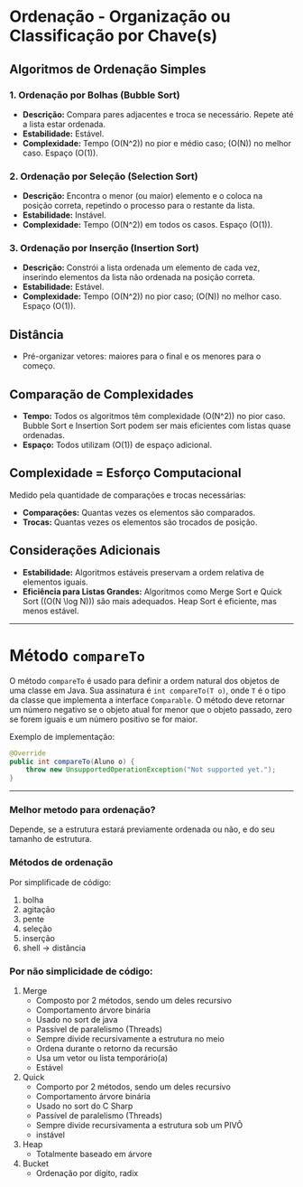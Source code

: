 # Ordenação - Organização ou Classificação por Chave(s)

## Algoritmos de Ordenação Simples

### 1. Ordenação por Bolhas (Bubble Sort)
- **Descrição:** Compara pares adjacentes e troca se necessário. Repete até a lista estar ordenada.
- **Estabilidade:** Estável.
- **Complexidade:** Tempo \(O(N^2)\) no pior e médio caso; \(O(N)\) no melhor caso. Espaço \(O(1)\).

### 2. Ordenação por Seleção (Selection Sort)
- **Descrição:** Encontra o menor (ou maior) elemento e o coloca na posição correta, repetindo o processo para o restante da lista.
- **Estabilidade:** Instável.
- **Complexidade:** Tempo \(O(N^2)\) em todos os casos. Espaço \(O(1)\).

### 3. Ordenação por Inserção (Insertion Sort)
- **Descrição:** Constrói a lista ordenada um elemento de cada vez, inserindo elementos da lista não ordenada na posição correta.
- **Estabilidade:** Estável.
- **Complexidade:** Tempo \(O(N^2)\) no pior caso; \(O(N)\) no melhor caso. Espaço \(O(1)\).

## Distância
- Pré-organizar vetores: maiores para o final e os menores para o começo.

## Comparação de Complexidades
- **Tempo:** Todos os algoritmos têm complexidade \(O(N^2)\) no pior caso. Bubble Sort e Insertion Sort podem ser mais eficientes com listas quase ordenadas.
- **Espaço:** Todos utilizam \(O(1)\) de espaço adicional.

## Complexidade = Esforço Computacional
Medido pela quantidade de comparações e trocas necessárias:
- **Comparações:** Quantas vezes os elementos são comparados.
- **Trocas:** Quantas vezes os elementos são trocados de posição.

## Considerações Adicionais
- **Estabilidade:** Algoritmos estáveis preservam a ordem relativa de elementos iguais.
- **Eficiência para Listas Grandes:** Algoritmos como Merge Sort e Quick Sort (\(O(N \log N)\)) são mais adequados. Heap Sort é eficiente, mas menos estável.

---

# Método `compareTo`

O método `compareTo` é usado para definir a ordem natural dos objetos de uma classe em Java. Sua assinatura é `int compareTo(T o)`, onde `T` é o tipo da classe que implementa a interface `Comparable`. O método deve retornar um número negativo se o objeto atual for menor que o objeto passado, zero se forem iguais e um número positivo se for maior.

Exemplo de implementação:

```java
@Override
public int compareTo(Aluno o) {
    throw new UnsupportedOperationException("Not supported yet.");
}
```
---
### Melhor metodo para ordenação?
Depende, se a estrutura estará previamente ordenada ou não, e do seu tamanho de estrutura.

### Métodos de ordenação
Por simplificade de código:
  1. bolha
  2. agitação
  3. pente
  4. seleção
  5. inserção
  6. shell -> distância

### Por não simplicidade de código:
1. Merge
    - Composto por 2 métodos, sendo um deles recursivo
    - Comportamento árvore binária
    - Usado no sort de java
    - Passível de paralelismo (Threads)
    - Sempre divide recursivamente a estrutura no meio
    - Ordena durante o retorno da recursão
    - Usa um vetor ou lista temporário(a)
    - Estável
2. Quick
    - Comporto por 2 métodos, sendo um deles recursivo
    - Comportamento árvore binária
    - Usado no sort do C Sharp
    - Passível de paralelismo (Threads)
    - Sempre divide recursivamenta a estrutura sob um PIVÔ
    - instável
3. Heap
    - Totalmente baseado em árvore
4. Bucket
    - Ordenação por dígito, radix           
